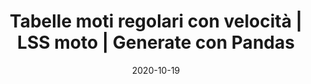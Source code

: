 ---
categories: fisica
date: '2020-10-19'
description: Stavolta ho usato pandas per creare le tabelle.
externalUrl: https://bortox.it/Compiti-scolastici/compiti/2020/10/19/Fisica.html
lss: moto
tags: lss moto irregolare tabelle incertezze cronometro secondi discussione
title: Tabelle moti regolari con velocità | LSS moto | Generate con Pandas
type: redirect
target: https://bortox.it/Compiti-scolastici/compiti/2020/10/19/Fisica.html
---